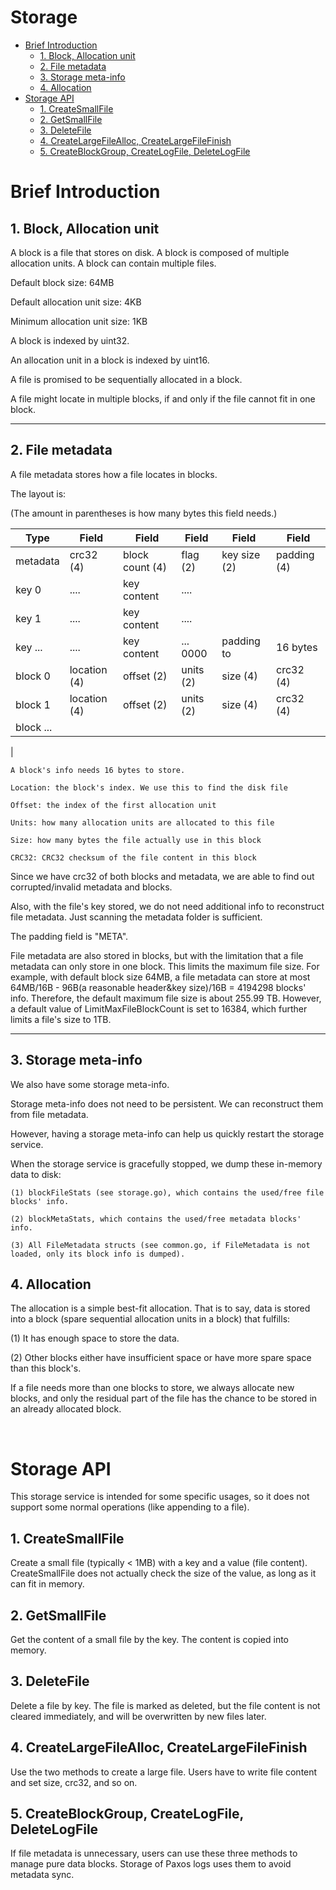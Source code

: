 <h1> Storage </h1>

- [Brief Introduction](#brief-introduction)
  - [1. Block, Allocation unit](#1-block-allocation-unit)
  - [2. File metadata](#2-file-metadata)
  - [3. Storage meta-info](#3-storage-meta-info)
  - [4. Allocation](#4-allocation)
- [Storage API](#storage-api)
  - [1. CreateSmallFile](#1-createsmallfile)
  - [2. GetSmallFile](#2-getsmallfile)
  - [3. DeleteFile](#3-deletefile)
  - [4. CreateLargeFileAlloc, CreateLargeFileFinish](#4-createlargefilealloc-createlargefilefinish)
  - [5. CreateBlockGroup, CreateLogFile, DeleteLogFile](#5-createblockgroup-createlogfile-deletelogfile)

# Brief Introduction

## 1. Block, Allocation unit

A block is a file that stores on disk. A block is composed of multiple allocation units. A block can contain multiple files.

Default block size: 64MB

Default allocation unit size: 4KB

Minimum allocation unit size: 1KB

A block is indexed by uint32.

An allocation unit in a block is indexed by uint16.

A file is promised to be sequentially allocated in a block.

A file might locate in multiple blocks, if and only if the file cannot fit in one block.

---
## 2. File metadata
A file metadata stores how a file locates in blocks.

The layout is:

(The amount in parentheses is how many bytes this field needs.)

  | Type | Field | Field | Field | Field |  Field |
  |------|-------|-------|-------|-------|--------|
  |  metadata | crc32 (4) | block count (4) | flag (2) | key size (2) | padding (4) |
  |  key 0 | .... | key content  | .... | |
  |  key 1 | .... | key content  | .... | |
  |  key ... | .... | key content  | ... 0000 |  padding to  | 16 bytes
  |  block 0 | location (4) | offset (2) | units (2) | size (4) | crc32 (4)
  |  block 1 | location (4) | offset (2) | units (2) | size (4) | crc32 (4)
  |  block ...
  |

    A block's info needs 16 bytes to store.

    Location: the block's index. We use this to find the disk file

    Offset: the index of the first allocation unit

    Units: how many allocation units are allocated to this file

    Size: how many bytes the file actually use in this block

    CRC32: CRC32 checksum of the file content in this block

Since we have crc32 of both blocks and metadata, we are able to find out corrupted/invalid metadata and blocks.

Also, with the file's key stored, we do not need additional info to reconstruct file metadata. Just scanning the metadata folder is sufficient.

The padding field is "META".

File metadata are also stored in blocks, but with the limitation that a file metadata can only store in one block. This limits the maximum file size. For example, with default block size 64MB, a file metadata can store at most 64MB/16B - 96B(a reasonable header&key size)/16B = 4194298 blocks' info. Therefore, the default maximum file size is about 255.99 TB. However, a default value of LimitMaxFileBlockCount is set to 16384, which further limits a file's size to 1TB.

---
## 3. Storage meta-info

We also have some storage meta-info.

Storage meta-info does not need to be persistent. We can reconstruct them from file metadata.

However, having a storage meta-info can help us quickly restart the storage service.

When the storage service is gracefully stopped, we dump these in-memory data to disk:

    (1) blockFileStats (see storage.go), which contains the used/free file blocks' info.

    (2) blockMetaStats, which contains the used/free metadata blocks' info.

    (3) All FileMetadata structs (see common.go, if FileMetadata is not loaded, only its block info is dumped).

## 4. Allocation

The allocation is a simple best-fit allocation. That is to say, data is stored into a block (spare sequential allocation units in a block) that fulfills:

(1) It has enough space to store the data.

(2) Other blocks either have insufficient space or have more spare space than this block's.

If a file needs more than one blocks to store, we always allocate new blocks, and only the residual part of the file has the chance to be stored in an already allocated block.

<br>

# Storage API
This storage service is intended for some specific usages, so it does not support some normal operations (like appending to a file).

## 1. CreateSmallFile

Create a small file (typically < 1MB) with a key and a value (file content). CreateSmallFile does not actually check the size of the value, as long as it can fit in memory.

## 2. GetSmallFile

Get the content of a small file by the key. The content is copied into memory.

## 3. DeleteFile

Delete a file by key. The file is marked as deleted, but the file content is not cleared immediately, and will be overwritten by new files later.

## 4. CreateLargeFileAlloc, CreateLargeFileFinish

Use the two methods to create a large file. Users have to write file content and set size, crc32, and so on.

## 5. CreateBlockGroup, CreateLogFile, DeleteLogFile

If file metadata is unnecessary, users can use these three methods to manage pure data blocks. Storage of Paxos logs uses them to avoid metadata sync.


